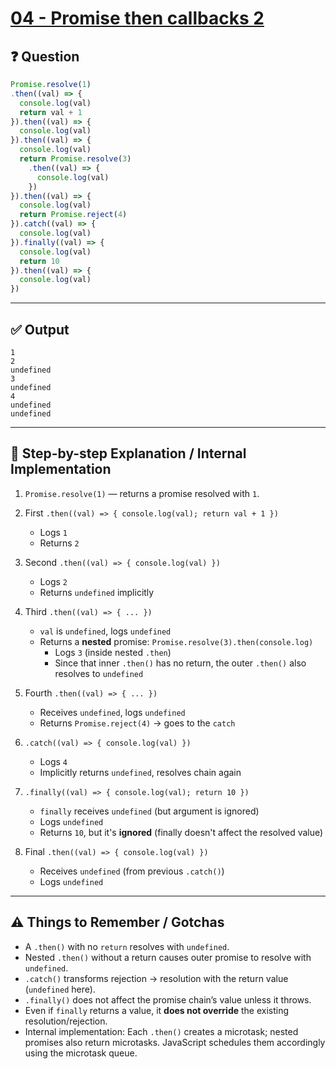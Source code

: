 # [04 - Promise then callbacks 2](https://bigfrontend.dev/quiz/4-Promise-then-callbacks-II)

## ❓ Question
```js
Promise.resolve(1)
.then((val) => {
  console.log(val)
  return val + 1
}).then((val) => {
  console.log(val)
}).then((val) => {
  console.log(val)
  return Promise.resolve(3)
    .then((val) => {
      console.log(val)
    })
}).then((val) => {
  console.log(val)
  return Promise.reject(4)
}).catch((val) => {
  console.log(val)
}).finally((val) => {
  console.log(val)
  return 10
}).then((val) => {
  console.log(val)
})
```

---

## ✅ Output

```
1
2
undefined
3
undefined
4
undefined
undefined
```

---

## 🧠 Step-by-step Explanation / Internal Implementation

1. `Promise.resolve(1)` — returns a promise resolved with `1`.

2. First `.then((val) => { console.log(val); return val + 1 })`
   - Logs `1`
   - Returns `2`

3. Second `.then((val) => { console.log(val) })`
   - Logs `2`
   - Returns `undefined` implicitly

4. Third `.then((val) => { ... })`
   - `val` is `undefined`, logs `undefined`
   - Returns a **nested** promise: `Promise.resolve(3).then(console.log)`
     - Logs `3` (inside nested `.then`)
     - Since that inner `.then()` has no return, the outer `.then()` also resolves to `undefined`

5. Fourth `.then((val) => { ... })`
   - Receives `undefined`, logs `undefined`
   - Returns `Promise.reject(4)` → goes to the `catch`

6. `.catch((val) => { console.log(val) })`
   - Logs `4`
   - Implicitly returns `undefined`, resolves chain again

7. `.finally((val) => { console.log(val); return 10 })`
   - `finally` receives `undefined` (but argument is ignored)
   - Logs `undefined`
   - Returns `10`, but it's **ignored** (finally doesn't affect the resolved value)

8. Final `.then((val) => { console.log(val) })`
   - Receives `undefined` (from previous `.catch()`)
   - Logs `undefined`

---

## ⚠️ Things to Remember / Gotchas

- A `.then()` with no `return` resolves with `undefined`.
- Nested `.then()` without a return causes outer promise to resolve with `undefined`.
- `.catch()` transforms rejection → resolution with the return value (`undefined` here).
- `.finally()` does not affect the promise chain’s value unless it throws.
- Even if `finally` returns a value, it **does not override** the existing resolution/rejection.
- Internal implementation: Each `.then()` creates a microtask; nested promises also return microtasks. JavaScript schedules them accordingly using the microtask queue.